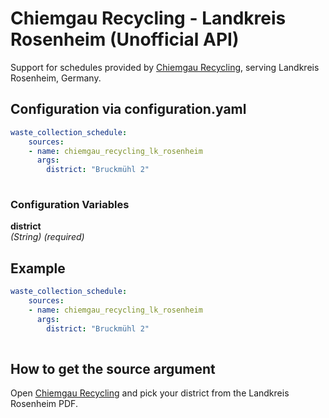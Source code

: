 # Chiemgau Recycling - Landkreis Rosenheim (Unofficial API)

Support for schedules provided by [Chiemgau Recycling](https://chiemgau-recycling.de), serving Landkreis Rosenheim, Germany.

## Configuration via configuration.yaml

```yaml
waste_collection_schedule:
    sources:
    - name: chiemgau_recycling_lk_rosenheim
      args:
        district: "Bruckmühl 2"
        
```

### Configuration Variables

**district**  
*(String) (required)*

## Example

```yaml
waste_collection_schedule:
    sources:
    - name: chiemgau_recycling_lk_rosenheim
      args:
        district: "Bruckmühl 2"
        
```

## How to get the source argument

Open [Chiemgau Recycling](https://chiemgau-recycling.de/#abfuhrplaene) and pick your district from the Landkreis Rosenheim PDF.